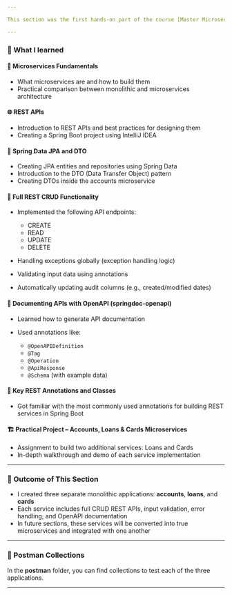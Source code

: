 ```yaml
---

This section was the first hands-on part of the course [Master Microservices with Spring, Docker & Kubernetes](https://www.udemy.com/course/master-microservices-with-spring-docker-kubernetes/?couponCode=ST17MT70725A).

---
```


### 📌 What I learned

#### 🔧 Microservices Fundamentals

* What microservices are and how to build them
* Practical comparison between monolithic and microservices architecture

#### 🌐 REST APIs

* Introduction to REST APIs and best practices for designing them
* Creating a Spring Boot project using IntelliJ IDEA

#### 🧱 Spring Data JPA and DTO

* Creating JPA entities and repositories using Spring Data
* Introduction to the DTO (Data Transfer Object) pattern
* Creating DTOs inside the accounts microservice

#### 🧾 Full REST CRUD Functionality

* Implemented the following API endpoints:

    * CREATE
    * READ
    * UPDATE
    * DELETE
* Handling exceptions globally (exception handling logic)
* Validating input data using annotations
* Automatically updating audit columns (e.g., created/modified dates)

#### 📘 Documenting APIs with OpenAPI (springdoc-openapi)

* Learned how to generate API documentation
* Used annotations like:

    * `@OpenAPIDefinition`
    * `@Tag`
    * `@Operation`
    * `@ApiResponse`
    * `@Schema` (with example data)

#### 🧪 Key REST Annotations and Classes

* Got familiar with the most commonly used annotations for building REST services in Spring Boot

#### 🏗️ Practical Project – Accounts, Loans & Cards Microservices

* Assignment to build two additional services: Loans and Cards
* In-depth walkthrough and demo of each service implementation

---

### 📁 Outcome of This Section

* I created three separate monolithic applications: **accounts**, **loans**, and **cards**
* Each service includes full CRUD REST APIs, input validation, error handling, and OpenAPI documentation
* In future sections, these services will be converted into true microservices and integrated with one another

---

### 🚀 Postman Collections

In the **postman** folder, you can find collections to test each of the three applications.

---


